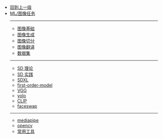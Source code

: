 - [回到上一级](ML/)
- [ML/图像任务](ML/CV/)
  - ---
  - [图像基础](ML/CV/图像基础)
  - [图像生成](ML/CV/图像生成)
  - [图像切分](ML/CV/图像切分)
  - [图像翻译](ML/CV/图像翻译/)
  - [数据集](ML/CV/dataset)
  - ---
  - [SD 理论](ML/CV/sd_the)
  - [SD 实践](ML/CV/sd_pra)
  - [SDXL](ML/CV/SDXL)
  - [first-order-model](ML/CV/FOMM)
  - [VGG](ML/CV/vgg)
  - [yolo](ML/CV/yolo)
  - [CLIP](ML/CV/CLIP)
  - [faceswap](ML/CV/faceswap/)
  - ---
  - [mediapipe](ML/CV/mediapipe)
  - [opencv](ML/CV/opencv)
  - [常用工具](ML/CV/tools/)